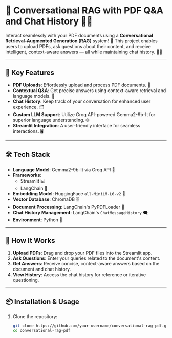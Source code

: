 # 📄 Conversational RAG with PDF Q&A and Chat History 🧠💬

Interact seamlessly with your PDF documents using a **Conversational Retrieval-Augmented Generation (RAG)** system! 🚀 This project enables users to upload PDFs, ask questions about their content, and receive intelligent, context-aware answers — all while maintaining chat history. 📝✨

---

## 🌟 Key Features
- **PDF Uploads**: Effortlessly upload and process PDF documents. 📂
- **Contextual Q&A**: Get precise answers using context-aware retrieval and language models. 🤖
- **Chat History**: Keep track of your conversation for enhanced user experience. 🗂️
- **Custom LLM Support**: Utilize Groq API-powered Gemma2-9b-It for superior language understanding. 🌐
- **Streamlit Integration**: A user-friendly interface for seamless interactions. 🖥️

---

## 🛠️ Tech Stack
- **Language Model**: Gemma2-9b-It via Groq API 🔑
- **Frameworks**: 
  - Streamlit 📊
  - LangChain 🔗
- **Embedding Model**: HuggingFace `all-MiniLM-L6-v2` 🧠
- **Vector Database**: ChromaDB 🗄️
- **Document Processing**: LangChain's PyPDFLoader 📄
- **Chat History Management**: LangChain's `ChatMessageHistory` 🗨️
- **Environment**: Python 🐍

---

## 🚀 How It Works
1. **Upload PDFs**: Drag and drop your PDF files into the Streamlit app.
2. **Ask Questions**: Enter your queries related to the document's content.
3. **Get Answers**: Receive concise, context-aware answers based on the document and chat history.
4. **View History**: Access the chat history for reference or iterative questioning.

---

## 📦 Installation & Usage
1. Clone the repository:
   ```bash
   git clone https://github.com/your-username/conversational-rag-pdf.git
   cd conversational-rag-pdf
